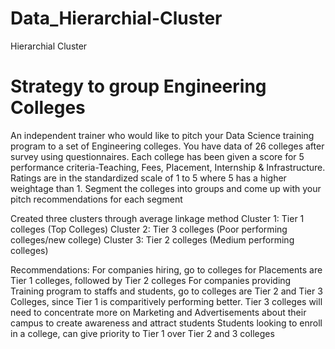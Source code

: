 # Data_Hierarchial-Cluster
Hierarchial Cluster
# Strategy to group Engineering Colleges

An independent trainer who would like to pitch your Data Science training program to a set of Engineering colleges. 
You have data of 26 colleges after survey using questionnaires. 
Each college has been given a score for 5 performance criteria-Teaching, Fees, Placement, Internship & Infrastructure.
Ratings are in the standardized scale of 1 to 5 where 5 has a higher weightage than 1. 
Segment the colleges into groups and come up with your pitch recommendations for each segment

Created three clusters through average linkage method
Cluster 1: Tier 1 colleges (Top Colleges)
Cluster 2: Tier 3 colleges (Poor performing colleges/new college)
Cluster 3: Tier 2 colleges (Medium performing colleges)

Recommendations:
For companies hiring, go to colleges for Placements are Tier 1 colleges, followed by Tier 2 colleges
For companies providing Training program to staffs and students, go to colleges are Tier 2 and Tier 3 Colleges, since Tier 1 is comparitively performing better.
Tier 3 colleges will need to concentrate more on Marketing and Advertisements about their campus to create awareness and attract students
Students looking to enroll in a college, can give priority to Tier 1 over Tier 2 and 3 colleges
